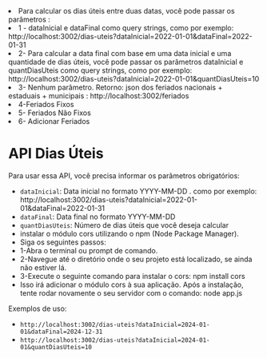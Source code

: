 <li> Para calcular os dias úteis entre duas datas, você pode passar os parâmetros : </li>
<li> 1 - dataInicial e dataFinal como query strings, como por exemplo: http://localhost:3002/dias-uteis?dataInicial=2022-01-01&dataFinal=2022-01-31</li>
<li> 2- Para calcular a data final com base em uma data inicial e uma quantidade de dias úteis, você pode passar os parâmetros dataInicial e quantDiasUteis como query strings, como por exemplo: http://localhost:3002/dias-uteis?dataInicial=2022-01-01&quantDiasUteis=10</li>
<li> 3- Nenhum parâmetro. Retorno: json dos feriados nacionais + estaduais + municipais  : http://localhost:3002/feriados</li>
<li> 4-Feriados Fixos</li>
<li> 5- Feriados Não Fixos</li>
<li> 6- Adicionar Feriados</li>

<h1>API Dias Úteis</h1>
      <p>Para usar essa API, você precisa informar os parâmetros obrigatórios:</p>
      <ul>
        <li><code>dataInicial</code>: Data inicial no formato YYYY-MM-DD . como por exemplo: http://localhost:3002/dias-uteis?dataInicial=2022-01-01&dataFinal=2022-01-31</li>
        <li><code>dataFinal</code>: Data final no formato YYYY-MM-DD</li>
        <li><code>quantDiasUteis</code>: Número de dias úteis que você deseja calcular</li>
            <li>instalar o módulo cors utilizando o npm (Node Package Manager).
          <li> Siga os seguintes passos:</li>

<li> 1-Abra o terminal ou prompt de comando.</li>
<li> 2-Navegue até o diretório onde o seu projeto está localizado, se ainda não estiver lá.</li>
<li>3-Execute o seguinte comando para instalar o cors: npm install cors</li>
<li>Isso irá adicionar o módulo cors à sua aplicação. Após a instalação, tente rodar novamente o seu servidor com o comando: node app.js</li>
      </ul>
      <p>Exemplos de uso:</p>
      <ul>
        <li><code>http://localhost:3002/dias-uteis?dataInicial=2024-01-01&dataFinal=2024-12-31</code></li>
        <li><code>http://localhost:3002/dias-uteis?dataInicial=2024-01-01&quantDiasUteis=10</code></li>
      </ul>
